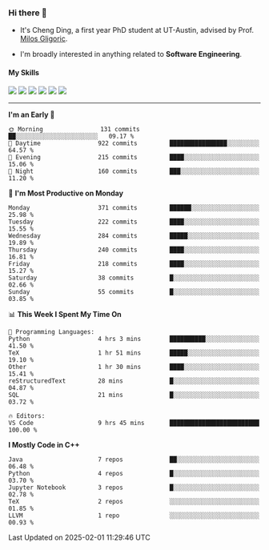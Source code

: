 ### Hi there 👋

* It's Cheng Ding, a first year PhD student at UT-Austin, advised by Prof. [Milos Gligoric](https://users.ece.utexas.edu/~gligoric/).

* I'm broadly interested in anything related to **Software Engineering**.

#### My Skills

![](https://img.shields.io/badge/C++-65318e?logo=cplusplus&logoColor=fff)
![](https://img.shields.io/badge/Python-3e74a2?logo=python&logoColor=fff)
![](https://img.shields.io/badge/C-5654a2?logo=c&logoColor=fff)
![](https://img.shields.io/badge/Go-00aaff?logo=go&logoColor=fff)
![](https://img.shields.io/badge/Docker-0088ff?logo=docker&logoColor=fff)
![](https://img.shields.io/badge/Apache-D22128?logo=apache&logoColor=fff)

---
<!--START_SECTION:waka-->
**I'm an Early 🐤** 

```text
🌞 Morning                131 commits         ██░░░░░░░░░░░░░░░░░░░░░░░   09.17 % 
🌆 Daytime                922 commits         ████████████████░░░░░░░░░   64.57 % 
🌃 Evening                215 commits         ████░░░░░░░░░░░░░░░░░░░░░   15.06 % 
🌙 Night                  160 commits         ███░░░░░░░░░░░░░░░░░░░░░░   11.20 % 
```
📅 **I'm Most Productive on Monday** 

```text
Monday                   371 commits         ██████░░░░░░░░░░░░░░░░░░░   25.98 % 
Tuesday                  222 commits         ████░░░░░░░░░░░░░░░░░░░░░   15.55 % 
Wednesday                284 commits         █████░░░░░░░░░░░░░░░░░░░░   19.89 % 
Thursday                 240 commits         ████░░░░░░░░░░░░░░░░░░░░░   16.81 % 
Friday                   218 commits         ████░░░░░░░░░░░░░░░░░░░░░   15.27 % 
Saturday                 38 commits          █░░░░░░░░░░░░░░░░░░░░░░░░   02.66 % 
Sunday                   55 commits          █░░░░░░░░░░░░░░░░░░░░░░░░   03.85 % 
```


📊 **This Week I Spent My Time On** 

```text
💬 Programming Languages: 
Python                   4 hrs 3 mins        ██████████░░░░░░░░░░░░░░░   41.50 % 
TeX                      1 hr 51 mins        █████░░░░░░░░░░░░░░░░░░░░   19.10 % 
Other                    1 hr 30 mins        ████░░░░░░░░░░░░░░░░░░░░░   15.41 % 
reStructuredText         28 mins             █░░░░░░░░░░░░░░░░░░░░░░░░   04.87 % 
SQL                      21 mins             █░░░░░░░░░░░░░░░░░░░░░░░░   03.72 % 

🔥 Editors: 
VS Code                  9 hrs 45 mins       █████████████████████████   100.00 % 
```

**I Mostly Code in C++** 

```text
Java                     7 repos             ██░░░░░░░░░░░░░░░░░░░░░░░   06.48 % 
Python                   4 repos             █░░░░░░░░░░░░░░░░░░░░░░░░   03.70 % 
Jupyter Notebook         3 repos             █░░░░░░░░░░░░░░░░░░░░░░░░   02.78 % 
TeX                      2 repos             ░░░░░░░░░░░░░░░░░░░░░░░░░   01.85 % 
LLVM                     1 repo              ░░░░░░░░░░░░░░░░░░░░░░░░░   00.93 % 
```




 Last Updated on 2025-02-01 11:29:46 UTC
<!--END_SECTION:waka-->

